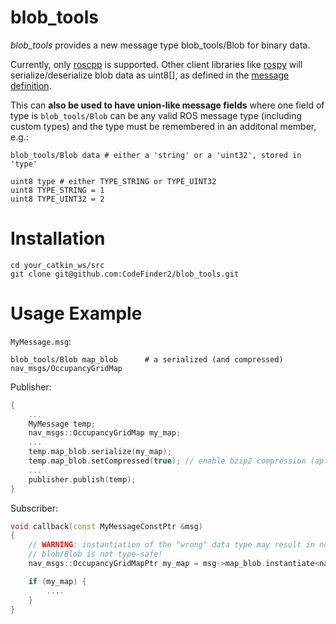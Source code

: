 # blob_tools

*blob_tools* provides a new message type blob_tools/Blob for binary data.

Currently, only [roscpp](http://www.ros.org/wiki/roscpp) is supported.
Other client libraries like [rospy](http://www.ros.org/wiki/rospy) will serialize/deserialize blob data as uint8[],
as defined in the [message definition](https://github.com/meyerj/blob_tools/blob/master/blob/msg/Blob.msg).

This can **also be used to have union-like message fields** where one field of type is `blob_tools/Blob` can be any valid ROS message type (including custom types) and the type must be remembered in an additonal member, e.g.:
```
blob_tools/Blob data # either a 'string' or a 'uint32', stored in 'type'

uint8 type # either TYPE_STRING or TYPE_UINT32
uint8 TYPE_STRING = 1
uint8 TYPE_UINT32 = 2
```

# Installation
```
cd your_catkin_ws/src
git clone git@github.com:CodeFinder2/blob_tools.git
```

# Usage Example
`MyMessage.msg`:
```
blob_tools/Blob map_blob      # a serialized (and compressed) nav_msgs/OccupancyGridMap
```

Publisher:
```cpp
{
    ...
    MyMessage temp;
    nav_msgs::OccupancyGridMap my_map;
    ...
    temp.map_blob.serialize(my_map);
    temp.map_blob.setCompressed(true); // enable bzip2 compression (apt install libbz2-dev)
    ...
    publisher.publish(temp);
}
```

Subscriber:
```cpp
void callback(const MyMessageConstPtr &msg)
{
    // WARNING: instantiation of the "wrong" data type may result in non-sense data and/or StreamOverrunExceptions
    // blob/Blob is not type-safe!
    nav_msgs::OccupancyGridMapPtr my_map = msg->map_blob.instantiate<nav_msgs::OccupancyGridMap>();

    if (my_map) {
        ....
    }
}
```
